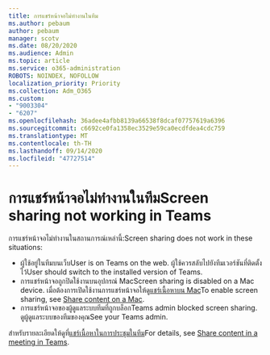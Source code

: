 ```yaml
---
title: การแชร์หน้าจอไม่ทำงานในทีม
ms.author: pebaum
author: pebaum
manager: scotv
ms.date: 08/20/2020
ms.audience: Admin
ms.topic: article
ms.service: o365-administration
ROBOTS: NOINDEX, NOFOLLOW
localization_priority: Priority
ms.collection: Adm_O365
ms.custom:
- "9003304"
- "6207"
ms.openlocfilehash: 36adee4afbb8139a66538f8dcaf07757619a6396
ms.sourcegitcommit: c6692ce0fa1358ec3529e59ca0ecdfdea4cdc759
ms.translationtype: MT
ms.contentlocale: th-TH
ms.lasthandoff: 09/14/2020
ms.locfileid: "47727514"
---
```

# <a name="screen-sharing-not-working-in-teams"></a><span data-ttu-id="d4bce-102">การแชร์หน้าจอไม่ทำงานในทีม</span><span class="sxs-lookup"><span data-stu-id="d4bce-102">Screen sharing not working in Teams</span></span>

<span data-ttu-id="d4bce-103">การแชร์หน้าจอไม่ทำงานในสถานการณ์เหล่านี้:</span><span class="sxs-lookup"><span data-stu-id="d4bce-103">Screen sharing does not work in these situations:</span></span>

- <span data-ttu-id="d4bce-104">ผู้ใช้อยู่ในทีมบนเว็บ</span><span class="sxs-lookup"><span data-stu-id="d4bce-104">User is on Teams on the web.</span></span> <span data-ttu-id="d4bce-105">ผู้ใช้ควรสลับไปยังทีมเวอร์ชันที่ติดตั้งไว้</span><span class="sxs-lookup"><span data-stu-id="d4bce-105">User should switch to the installed version of Teams.</span></span>
- <span data-ttu-id="d4bce-106">การแชร์หน้าจอถูกปิดใช้งานบนอุปกรณ์ Mac</span><span class="sxs-lookup"><span data-stu-id="d4bce-106">Screen sharing is disabled on a Mac device.</span></span> <span data-ttu-id="d4bce-107">เมื่อต้องการเปิดใช้งานการแชร์หน้าจอให้ดู[แชร์เนื้อหาบน Mac](https://support.microsoft.com/office/share-content-in-a-meeting-in-teams-fcc2bf59-aecd-4481-8f99-ce55dd836ce8#bkmk_sharecontentonmac)</span><span class="sxs-lookup"><span data-stu-id="d4bce-107">To enable screen sharing, see [Share content on a Mac](https://support.microsoft.com/office/share-content-in-a-meeting-in-teams-fcc2bf59-aecd-4481-8f99-ce55dd836ce8#bkmk_sharecontentonmac).</span></span>
- <span data-ttu-id="d4bce-108">การแชร์หน้าจอของผู้ดูแลระบบทีมที่ถูกบล็อก</span><span class="sxs-lookup"><span data-stu-id="d4bce-108">Teams admin blocked screen sharing.</span></span> <span data-ttu-id="d4bce-109">ดูผู้ดูแลระบบของทีมของคุณ</span><span class="sxs-lookup"><span data-stu-id="d4bce-109">See your Teams admin.</span></span>  
    
<span data-ttu-id="d4bce-110">สำหรับรายละเอียดให้ดูที่[แชร์เนื้อหาในการประชุมในทีม](https://support.microsoft.com/office/share-content-in-a-meeting-in-teams-fcc2bf59-aecd-4481-8f99-ce55dd836ce8)</span><span class="sxs-lookup"><span data-stu-id="d4bce-110">For details, see [Share content in a meeting in Teams](https://support.microsoft.com/office/share-content-in-a-meeting-in-teams-fcc2bf59-aecd-4481-8f99-ce55dd836ce8).</span></span>